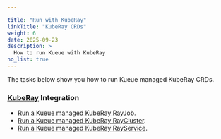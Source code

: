 ```yaml
---

title: "Run with KubeRay"
linkTitle: "KubeRay CRDs"
weight: 6
date: 2025-09-23
description: >
  How to run Kueue with KubeRay
no_list: true
---
```


The tasks below show you how to run Kueue managed KubeRay CRDs.

### [KubeRay](https://docs.ray.io/en/latest/cluster/kubernetes/index.html) Integration

- [Run a Kueue managed KubeRay RayJob](/docs/tasks/run_kuberay_crds/run_rayjobs).
- [Run a Kueue managed KubeRay RayCluster](/docs/tasks/run_kuberay_crds/run_rayclusters).
- [Run a Kueue managed KubeRay RayService](/docs/tasks/run_kuberay_crds/run_rayservices).
